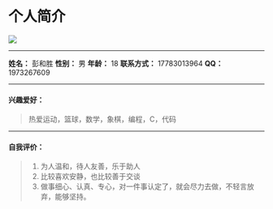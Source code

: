 # 个人简介

![](http://ojplrudb4.bkt.clouddn.com/IMG20161216091136.jpg)
***
> 
**姓名：** 彭和胜
**性别：** 男
**年龄：** 18
**联系方式：** 17783013964
**QQ：** 1973267609
 
***
#### 兴趣爱好：
> 热爱运动，篮球，数学，象棋，编程，C，代码

***
#### 自我评价：
> 1.  为人温和，待人友善，乐于助人
> 2.	比较喜欢安静，也比较善于交谈
> 3.	做事细心、认真、专心，对一件事认定了，就会尽力去做，不轻言放弃，能够坚持。
